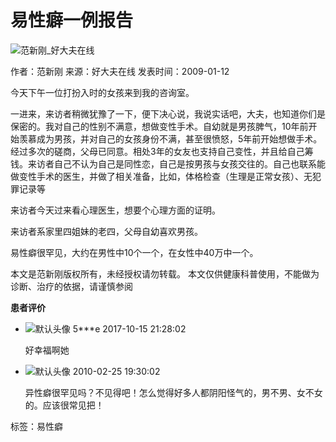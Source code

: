 # 易性癖一例报告

![范新刚_好大夫在线](https://n1.hdfimg.com/g9/M02/E6/03/uYYBAFzUzrWARYt5AAe3bcxICro090_200_200_1.png?427e)

作者：范新刚
来源：好大夫在线
发表时间：2009-01-12

今天下午一位打扮入时的女孩来到我的咨询室。

一进来，来访者稍微犹豫了一下，便下决心说，我说实话吧，大夫，也知道你们是保密的。我对自己的性别不满意，想做变性手术。自幼就是男孩脾气，10年前开始羡慕成为男孩，并对自己的女孩身份不满，甚至很愤怒，5年前开始想做手术。经过多次的磋商，父母已同意。相处3年的女友也支持自己变性，并且给自己筹钱。来访者自己不认为自己是同性恋，自己是按男孩与女孩交往的。自己也联系能做变性手术的医生，并做了相关准备，比如，体格检查（生理是正常女孩）、无犯罪记录等

来访者今天过来看心理医生，想要个心理方面的证明。

来访者系家里四姐妹的老四，父母自幼喜欢男孩。

易性癖很罕见，大约在男性中10个一个，在女性中40万中一个。

本文是范新刚版权所有，未经授权请勿转载。 本文仅供健康科普使用，不能做为诊断、治疗的依据，请谨慎参阅

**患者评价**

-   ![默认头像](//i2.hdfimg.com/ssi/image/user-avatar.jpg)
    5\*\*\*e 2017-10-15 21:28:02

    好幸福啊她
-   ![默认头像](//i2.hdfimg.com/ssi/image/user-avatar.jpg)
    2010-02-25 19:30:02

    异性癖很罕见吗？不见得吧！怎么觉得好多人都阴阳怪气的，男不男、女不女的。应该很常见把！

标签：易性癖
